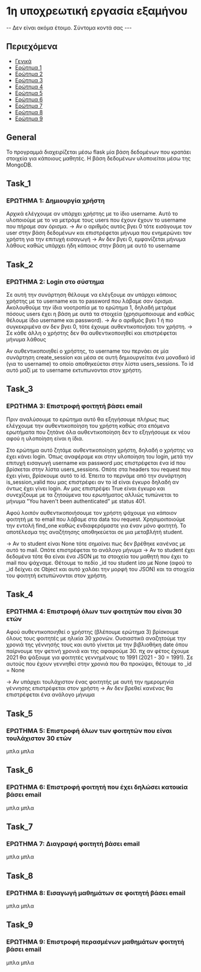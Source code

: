 # 1η υποχρεωτική εργασία εξαμήνου

-- Δεν είναι ακόμα έτοιμο. Σύντομα κοντά σας ---

## Περιεχόμενα 
* [Γενικά](#General)
* [Ερώτημα 1](#Task_1) 
* [Ερώτημα 2](#Task_2)
* [Ερώτημα 3](#Task_3)
* [Ερώτημα 4](#Task_4)
* [Ερώτημα 5](#Task_5)
* [Ερώτημα 6](#Task_6)
* [Ερώτημα 7](#Task_7)
* [Ερώτημα 8](#Task_8)
* [Ερώτημα 9](#Task_9)

## General
Το προγραμμά διαχειρίζεται μέσω flask μία βάση δεδομένων που κρατάει στοιχεία για κάποιους μαθητές. Η βάση δεδομένων υλοποιείται μέσω της MongoDB.

## Task_1
### ΕΡΩΤΗΜΑ 1: Δημιουργία χρήστη
Αρχικά ελέγχουμε αν υπάρχει χρήστης με το ίδιο username. Αυτό το υλοποιούμε με το να μετράμε τους users που έχουν έχουν το username που πήραμε σαν όρισμα.
-> Αν ο αριθμός αυτός βγει 0 τότε εισάγουμε τον user στην βάση δεδομένων και επιστρέφεται μήνυμα που ενημερώνει τον χρήστη για την επιτυχή εισαγωγή
-> Αν δεν βγει 0, εμφανίζεται μήνυμα λάθους καθώς υπάρχει ήδη κάποιος στην βάση με αυτό το username

## Task_2
### ΕΡΩΤΗΜΑ 2: Login στο σύστημα
Σε αυτή την συνάρτηση θέλουμε να ελέγξουμε αν υπάρχει κάποιος χρήστης με το username και το password που λάβαμε σαν όρισμα. Ακολουθούμε την ίδια νοοτροπία με το ερώτημα 1, δηλαδή μετράμε πόσους users έχει η βάση με αυτά τα στοιχεία (χρησιμοποιουμε and καθώς θέλουμε ίδιο username και password).
-> Αν ο αριθμός βγει 1 ή πιο συγκεκριμένα αν δεν βγει 0, τότε έχουμε αυθεντικοποιήσει τον χρήστη.
-> Σε κάθε άλλη ο χρήστης δεν θα αυθεντικοποιηθεί και επιστρέφεται μήνυμα λάθους

Αν αυθεντικοποιηθεί ο χρήστης, το username του περνάει σε μία συνάρτηση create_session και μέσα σε αυτή δημιουργείται ένα μοναδικό id (για το username) το οποίο αποθηκεύεται στην λίστα users_sessions. Το id αυτό μαζί με το username εκτυπωνονται στον χρήστη. 

## Task_3
### ΕΡΩΤΗΜΑ 3: Επιστροφή φοιτητή βάσει email
Πριν αναλύσουμε το ερώτημα αυτό θα εξηγήσουμε πλήρως πως ελέγχουμε την αυθεντικοποίηση του χρήστη καθώς στα επόμενα ερωτήματα που ζητάνε όλα αυθεντικοποίηση δεν το εξηγήσουμε εκ νέου αφού η υλοποίηση είναι η ίδια.

Στο ερώτημα αυτό ζητάμε αυθεντικοποίηση χρήστη, δηλαδή ο χρήστης να έχει κάνει login. Όπως αναφέραμε και στην υλοποίηση του login, μετά την επιτυχή εισαγωγή username και password μας επιστρέφεται ένα id που βρίσκεται στην λίστα users_sessions. Οπότε στα headers του request που έχει γίνει, βρίσκουμε αυτό το id. Έπειτα το περνάμε από την συνάρτηση is_session_valid που μας επιστρέφει αν το id είναι έγκυρο δηλαδή αν όντως έχει γίνει login.
Αν μας επιστρέψει True είναι έγκυρο και συνεχίζουμε με τα ζητούμενα του ερωτήματος αλλιώς τυπώνεται το μήνυμα "You haven't been authenticated" με status 401.

Αφού λοιπόν αυθεντικοποιήσουμε τον χρήστη ψάχουμε για κάποιον φοιτητή με το email που λάβαμε στα data του request. Χρησιμοιποιούμε την εντολή find_one καθώς ενδιαφερόμαστε για έναν μόνο φοιτητή. Το αποτέλεσμα της αναζήτησης αποθηκεύεται σε μια μεταβλήτή student.

-> Αν το student είναι None τότε σημαίνει πως δεν βρέθηκε κανένας με αυτό το mail. Οπότε επιστρέφεται το ανάλογο μήνυμα
-> Αν το student έχει δεδομένα τότε θα είναι ένα JSON με τα στοιχεία του μαθητή που έχει το mail που ψάχναμε. Θέτουμε το πεδίο \_id του student ίσο με None (αφού το \_id δείχνει σε Object και αυτό χαλάει την μορφή του JSON) και τα στοιχεία του φοιτητή εκτυπώνονται στον χρήστη.

## Task_4
### ΕΡΩΤΗΜΑ 4: Επιστροφή όλων των φοιτητών που είναι 30 ετών
Αφού αυθεντικοποιηθεί ο χρήστης (βλέπουμε ερώτημα 3) βρίσκουμε όλους τους φοιτητές με ηλικία 30 χρονών. Ουσιαστικά αναζητούμε την χρονιά της γέννησής τους και αυτό γίνεται με την βιβλιοθήκη date όπου παίρνουμε την φετινή χρονιά και της αφαιρούμε 30. πχ αν φέτος έχουμε 2021 θα ψάξουμε για φοιτητές γεννημένους το 1991 (2021 - 30 = 1991).
Σε αυτούς που έχουν γεννηθεί στην χρονιά που θα προκύψει, θέτουμε το \_id = None

-> Αν υπάρχει τουλάχιστον ένας φοιτητής με αυτή την ημερομηνία γέννησης επιστρέφεται στον χρήστη
-> Αν δεν βρεθεί κανένας θα επιστρέφεται ένα ανάλογο μήνυμα

## Task_5
### ΕΡΩΤΗΜΑ 5: Επιστροφή όλων των φοιτητών που είναι τουλάχιστον 30 ετών
μπλα μπλα

## Task_6
### ΕΡΩΤΗΜΑ 6: Επιστροφή φοιτητή που έχει δηλώσει κατοικία βάσει email
μπλα μπλα

## Task_7
### ΕΡΩΤΗΜΑ 7: Διαγραφή φοιτητή βάσει email
μπλα μπλα

## Task_8
### ΕΡΩΤΗΜΑ 8: Εισαγωγή μαθημάτων σε φοιτητή βάσει email
μπλα μπλα

## Task_9
### ΕΡΩΤΗΜΑ 9: Επιστροφή περασμένων μαθημάτων φοιτητή βάσει email
μπλα μπλα
